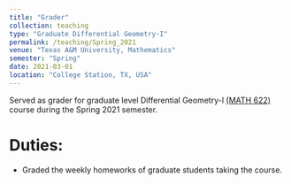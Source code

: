 ```yaml
---
title: "Grader"
collection: teaching
type: "Graduate Differential Geometry-I"
permalink: /teaching/Spring_2021
venue: "Texas A&M University, Mathematics"
semester: "Spring"
date: 2021-03-01
location: "College Station, TX, USA"
---
```


Served as grader for graduate level Differential Geometry-I [(MATH 622)](https://www.math.tamu.edu/courses/math622/) course during the Spring 2021 semester.

Duties:
===

* Graded the weekly homeworks of graduate students taking the course.